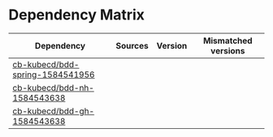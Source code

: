 # Dependency Matrix

Dependency | Sources | Version | Mismatched versions
---------- | ------- | ------- | -------------------
[cb-kubecd/bdd-spring-1584541956](https://github.com/cb-kubecd/bdd-spring-1584541956.git) |  | []() | 
[cb-kubecd/bdd-nh-1584543638](https://github.com/cb-kubecd/bdd-nh-1584543638.git) |  | []() | 
[cb-kubecd/bdd-gh-1584543638](https://github.com/cb-kubecd/bdd-gh-1584543638.git) |  | []() | 
